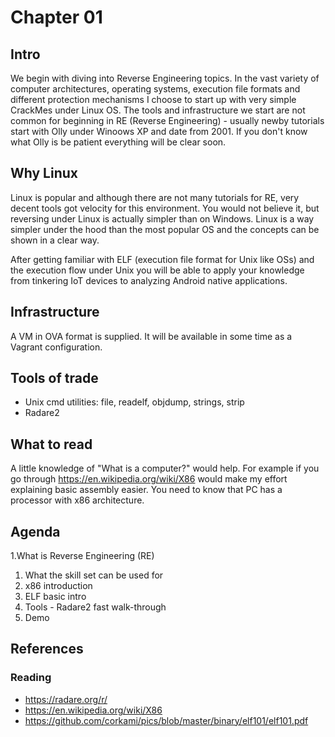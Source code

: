 # Chapter 01

## Intro

We begin with diving into Reverse Engineering topics. 
In the vast variety of computer architectures, operating systems, 
execution file formats and different protection mechanisms I choose 
to start up with very simple CrackMes under Linux OS. 
The tools and infrastructure we start are not common for beginning in RE (Reverse Engineering) - usually 
newby tutorials start with Olly under Winoows XP and date from 2001. If you don't know what Olly is
be patient everything will be clear soon.

## Why Linux

Linux is popular and although there are not many tutorials for RE,
very decent tools got velocity for this environment. You would not believe it, but
reversing under Linux is actually simpler than on Windows. Linux is a way simpler under
the hood than the most popular OS and the concepts can be shown in a clear way.

After getting familiar with ELF (execution file format for Unix like OSs) and the 
execution flow under Unix you will be able to apply your knowledge from tinkering IoT 
devices to analyzing Android native applications.

## Infrastructure

A VM in OVA format is supplied. It will be available in some time as a Vagrant configuration.

## Tools of trade

* Unix cmd utilities: file, readelf, objdump, strings, strip
* Radare2

## What to read

A little knowledge of "What is a computer?" would help. For example if you go through
https://en.wikipedia.org/wiki/X86 would make my effort explaining basic assembly easier.
You need to know that PC has a processor with x86 architecture.

## Agenda

1.What is Reverse Engineering (RE)
1. What the skill set can be used for
1. x86 introduction
1. ELF basic intro
1. Tools - Radare2 fast walk-through
1. Demo

## References

### Reading

* https://radare.org/r/
* https://en.wikipedia.org/wiki/X86
* https://github.com/corkami/pics/blob/master/binary/elf101/elf101.pdf
